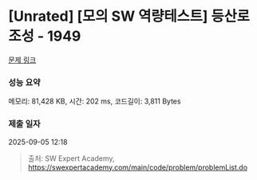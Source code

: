 # [Unrated] [모의 SW 역량테스트] 등산로 조성 - 1949 

[문제 링크](https://swexpertacademy.com/main/code/problem/problemDetail.do?contestProbId=AV5PoOKKAPIDFAUq) 

### 성능 요약

메모리: 81,428 KB, 시간: 202 ms, 코드길이: 3,811 Bytes

### 제출 일자

2025-09-05 12:18



> 출처: SW Expert Academy, https://swexpertacademy.com/main/code/problem/problemList.do
